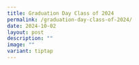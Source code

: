 ```yaml
---
title: Graduation Day Class of 2024
permalink: /graduation-day-class-of-2024/
date: 2024-10-02
layout: post
description: ""
image: ""
variant: tiptap
---
```

